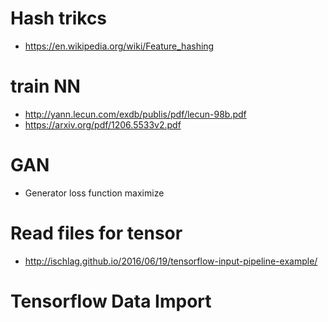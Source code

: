 # Hash trikcs
* https://en.wikipedia.org/wiki/Feature_hashing

# train NN
* http://yann.lecun.com/exdb/publis/pdf/lecun-98b.pdf
* https://arxiv.org/pdf/1206.5533v2.pdf

# GAN 
* Generator loss function maximize

# Read files for tensor
* http://ischlag.github.io/2016/06/19/tensorflow-input-pipeline-example/

# Tensorflow Data Import

